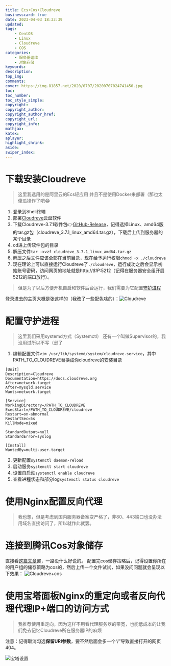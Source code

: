 ```yaml
---
title: Ecs+Cos+Cloudreve
businesscard: true
date: 2023-04-03 18:33:39
updated:
tags:
    - CentOS
    - Linux
    - Cloudreve
    - COS
categories:
    - 服务器运维
    - 对象存储
keywords:
description:
top_img:
comments:
cover: https://img.81857.net/2020/0707/20200707024741450.jpg
toc:
toc_number:
toc_style_simple:
copyright:
copyright_author:
copyright_author_href:
copyright_url:
copyright_info:
mathjax:
katex:
aplayer:
highlight_shrink:
aside:
swiper_index:
---
```

# 下载安装Cloudreve

> 这里我选用的是阿里云的Ecs轻应用
> 并且不是使用Docker来部署（那也太傻瓜操作了吧😂

1. 登录到Shell终端
2. 部署[Cloudreve](https://cloudreve.org/)云盘软件
3. 下载Cloudreve-3.7.1软件包👉[GitHub-Release](https://github.com/cloudreve/Cloudreve/releases/tag/3.7.1)，记得选择Linux、amd64版的tar.gz包（cloudreve_3.7.1_linux_amd64.tar.gz），下载后上传到服务器的某个目录
4. cd进上传软件包的目录
5. 解压文件`tar -xvzf cloudreve_3.7.1_linux_amd64.tar.gz`
6. 解压之后文件应该全部在当前目录，现在给予运行权限`chmod +x ./cloudreve`
7. 现在理论上可以直接运行Cloudreve了`./cloudreve`，运行成功之后会显示初始账号密码，访问网页的地址就是http://*$IP*:5212（记得在服务器安全组开启5212的端口放行）。

>但是为了以后方便开机自启和软件后台运行，我们需要为它配置[守护进程](https://blog.csdn.net/lianghe_work/article/details/47659889)

登录进去的主页大概是张这样的（我改了一些配色啥的）：![Cloudreve](https://bu.dusays.com/2023/04/02/64293bd766c6d.png)

# 配置守护进程
> 这里我们采用systemd方式（Systemctl）
> 还有一个叫做Supervisor的，我没用过所以不写（逊了

1. 编辑配置文件`vim /usr/lib/systemd/system/cloudreve.service`，其中PATH_TO_CLOUDREVE替换成你cloudreve的安装目录
```vim
[Unit]
Description=Cloudreve
Documentation=https://docs.cloudreve.org
After=network.target
After=mysqld.service
Wants=network.target

[Service]
WorkingDirectory=/PATH_TO_CLOUDREVE
ExecStart=/PATH_TO_CLOUDREVE/cloudreve
Restart=on-abnormal
RestartSec=5s
KillMode=mixed

StandardOutput=null
StandardError=syslog

[Install]
WantedBy=multi-user.target
```
2. 更新配置`systemctl daemon-reload`
3. 启动服务`systemctl start cloudreve`
4. 设置自启动`systemctl enable cloudreve`
5. 查看进程状态和部分log`systemctl status cloudreve`

# 使用Nginx配置反向代理
> 我也想，但是考虑到国内服务器备案变严格了，非80、443端口也没办法用域名直接访问了，所以就作此就罢。

# 连接到腾讯Cos对象储存

直接看[这篇文章](https://cloud.tencent.com/developer/article/2041954)罢，一路没什么好说的。
配置完cos储存策略后，记得设置你所在的用户组的储存策略为cos的，然后上传一个文件试试，如果没问问题就会呈现以下效果：
![Cloudreve+cos](https://bu.dusays.com/2023/04/02/64293bd76b19b.png)

# 使用宝塔面板Nginx的重定向或者反向代理代理IP+端口的访问方式

> 我推荐使用重定向，因为这样不用看代理服务器的带宽，也能低成本的让我们免去记忆Cloudreve所在服务器IP的麻烦

注意：记得取消勾选**保留URI参数**，要不然后面会多一个“/”导致直接打开的网页404。

![宝塔设置](https://bu.dusays.com/2023/04/02/64293dd44fe6e.png)